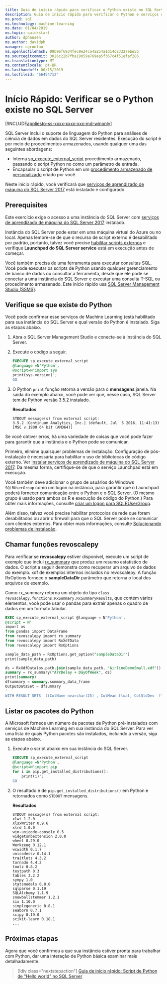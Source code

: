 ```yaml
---
title: Guia de início rápido para verificar o Python existe no SQL Server
description: Guia de início rápido para verificar o Python e serviços de Machine Learning existem no SQL Server.
ms.prod: sql
ms.technology: machine-learning
ms.date: 01/04/2019
ms.topic: quickstart
author: dphansen
ms.author: davidph
manager: cgronlun
ms.openlocfilehash: 09b96f6934fec9e24ca4a254a1d14c23327ebe5b
ms.sourcegitcommit: 3026c22b7fba19059a769ea5f367c4f51efaf286
ms.translationtype: MT
ms.contentlocale: pt-BR
ms.lasthandoff: 06/15/2019
ms.locfileid: "66454712"
---
```

# <a name="quickstart-verify-python-exists-in-sql-server"></a>Início Rápido: Verificar se o Python existe no SQL Server 
[!INCLUDE[appliesto-ss-xxxx-xxxx-xxx-md-winonly](../../includes/appliesto-ss-xxxx-xxxx-xxx-md-winonly.md)]

SQL Server inclui o suporte de linguagem do Python para análises de ciência de dados em dados do SQL Server residentes. Execução do script é por meio de procedimentos armazenados, usando qualquer uma das seguintes abordagens:

+ Interna [sp_execute_external_script](https://docs.microsoft.com/sql/relational-databases/system-stored-procedures/sp-execute-external-script-transact-sql) procedimento armazenado, passando o script Python no como um parâmetro de entrada.
+ Encapsular o script de Python em um [procedimento armazenado de personalizado](sqldev-in-database-r-for-sql-developers.md) criado por você.

Neste início rápido, você verificará que [serviços de aprendizado de máquina do SQL Server 2017](../what-is-sql-server-machine-learning.md) está instalado e configurado.

## <a name="prerequisites"></a>Prerequisites

Este exercício exige o acesso a uma instância do SQL Server com [serviços de aprendizado de máquina do SQL Server 2017](../install/sql-machine-learning-services-windows-install.md) instalado.

Instância do SQL Server pode estar em uma máquina virtual do Azure ou no local. Apenas lembre-se de que o recurso de script externo é desabilitado por padrão, portanto, talvez você precise [habilitar scripts externos](../install/sql-machine-learning-services-windows-install.md#bkmk_enableFeature) e verifique **Launchpad do SQL Server service** está em execução antes de começar.

Você também precisa de uma ferramenta para executar consultas SQL. Você pode executar os scripts de Python usando qualquer gerenciamento de banco de dados ou consultar a ferramenta, desde que ele pode se conectar a uma instância do SQL Server e executar uma consulta T-SQL ou procedimento armazenado. Este início rápido usa [SQL Server Management Studio (SSMS)](https://docs.microsoft.com/sql/ssms/sql-server-management-studio-ssms).

## <a name="verify-python-exists"></a>Verifique se que existe do Python

Você pode confirmar esse serviços de Machine Learning (está habilitado para sua instância do SQL Server e qual versão do Python é instalado. Siga as etapas abaixo.

1. Abra o SQL Server Management Studio e conecte-se à instância do SQL Server.

2. Execute o código a seguir. 

    ```SQL
    EXECUTE sp_execute_external_script
    @language =N'Python',
    @script=N'import sys
    print(sys.version)';
    GO
    ```

3. O Python `print` função retorna a versão para o **mensagens** janela. Na saída do exemplo abaixo, você pode ver que, nesse caso, SQL Server tem de Python versão 3.5.2 instalado.

    **Resultados**

    ```text
    STDOUT message(s) from external script: 
    3.5.2 |Continuum Analytics, Inc.| (default, Jul  5 2016, 11:41:13) [MSC v.1900 64 bit (AMD64)]
    ```

Se você obtiver erros, há uma variedade de coisas que você pode fazer para garantir que a instância e o Python pode se comunicar.

Primeiro, elimine quaisquer problemas de instalação. Configuração de pós-instalação é necessária para habilitar o uso de bibliotecas de código externo. Ver [instalar serviços de aprendizado de máquina do SQL Server 2017](../install/sql-machine-learning-services-windows-install.md). Da mesma forma, certifique-se de que o serviço Launchpad está em execução.

Você também deve adicionar o grupo de usuários do Windows `SQLRUserGroup` como um logon na instância, para garantir que o Launchpad poderá fornecer comunicação entre o Python e o SQL Server. (O mesmo grupo é usado para ambos os R e execução de código do Python.) Para obter mais informações, consulte [criar um logon para SQLRUserGroup](../security/create-a-login-for-sqlrusergroup.md).

Além disso, talvez você precise habilitar protocolos de rede que foram desabilitados ou abrir o firewall para que o SQL Server pode se comunicar com clientes externos. Para obter mais informações, consulte [Solucionando problemas de instalação](../common-issues-external-script-execution.md).

## <a name="call-revoscalepy-functions"></a>Chamar funções revoscalepy

Para verificar se **revoscalepy** estiver disponível, execute um script de exemplo que inclui [rx_summary](https://docs.microsoft.com/machine-learning-server/python-reference/revoscalepy/rx-summary) que produz um resumo estatístico de dados. O script a seguir demonstra como recuperar um arquivo de dados do exemplo. xdf de exemplos internos incluídos no revoscalepy. A função RxOptions fornece o **sampleDataDir** parâmetro que retorna o local dos arquivos de exemplo.

Como rx_summary retorna um objeto do tipo `class revoscalepy.functions.RxSummary.RxSummaryResults`, que contém vários elementos, você pode usar o pandas para extrair apenas o quadro de dados em um formato tabular.

```sql
EXEC sp_execute_external_script @language = N'Python', 
@script = N'
import os
from pandas import DataFrame
from revoscalepy import rx_summary
from revoscalepy import RxXdfData
from revoscalepy import RxOptions

sample_data_path = RxOptions.get_option("sampleDataDir")
print(sample_data_path)

ds = RxXdfData(os.path.join(sample_data_path, "AirlineDemoSmall.xdf"))
summary = rx_summary("ArrDelay + DayOfWeek", ds)
print(summary)
dfsummary = summary.summary_data_frame
OutputDataSet = dfsummary
'
WITH RESULT SETS  ((ColName nvarchar(25) , ColMean float, ColStdDev  float, ColMin  float,   ColMax  float, Col_ValidObs  float, Col_MissingObs int))
```

## <a name="list-python-packages"></a>Listar os pacotes do Python

A Microsoft fornece um número de pacotes de Python pré-instalados com serviços de Machine Learning em sua instância do SQL Server. Para ver uma lista de quais Python pacotes são instalados, incluindo a versão, siga as etapas abaixo.

1. Execute o script abaixo em sua instância do SQL Server.

    ```SQL
    EXECUTE sp_execute_external_script
    @language =N'Python',
    @script=N'import pip
    for i in pip.get_installed_distributions():
        print(i)';
    GO
    ```

2. O resultado é de `pip.get_installed_distributions()` em Python e retornados como `STDOUT` mensagens.

    **Resultados**

    ```text
    STDOUT message(s) from external script: 
    xlwt 1.2.0
    XlsxWriter 0.9.6
    xlrd 1.0.0
    win-unicode-console 0.5
    widgetsnbextension 2.0.0
    wheel 0.29.0
    Werkzeug 0.12.1
    wcwidth 0.1.7
    unicodecsv 0.14.1
    traitlets 4.3.2
    tornado 4.4.2
    toolz 0.8.2
    testpath 0.3
    tables 3.2.2
    sympy 1.0
    statsmodels 0.8.0
    sqlparse 0.1.19
    SQLAlchemy 1.1.9
    snowballstemmer 1.2.1
    six 1.10.0
    simplegeneric 0.8.1
    seaborn 0.7.1
    scipy 0.19.0
    scikit-learn 0.18.1
    ...
    ```

## <a name="next-steps"></a>Próximas etapas

Agora que você confirmou a que sua instância estiver pronta para trabalhar com Python, dar uma interação de Python básica examinar mais detalhadamente.

> [!div class="nextstepaction"]
> [Guia de início rápido: Script de Python de "Hello world" no SQL Server](quickstart-python-run-using-t-sql.md)

